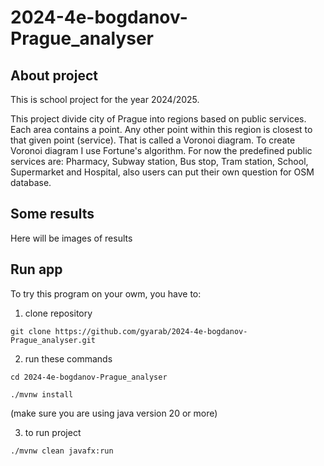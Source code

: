 ﻿# 2024-4e-bogdanov-Prague_analyser

## About project
This is school project for the year 2024/2025.  

This project divide city of Prague into regions based on public services. Each area contains a point. Any other point within this region is closest to that given point (service).
That is called a Voronoi diagram. To create Voronoi diagram I use Fortune's algorithm. For now the predefined public services are: Pharmacy, Subway station, Bus stop, Tram station, School, Supermarket and Hospital, also users can put their own question for OSM database. 

## Some results
Here will be images of results

## Run app
To try this program on your owm, you have to:

1. clone repository
```b
git clone https://github.com/gyarab/2024-4e-bogdanov-Prague_analyser.git
```
2. run these commands
```b
cd 2024-4e-bogdanov-Prague_analyser

./mvnw install
```
(make sure you are using java version 20 or more)

3. to run project  
```b
./mvnw clean javafx:run
```
 


